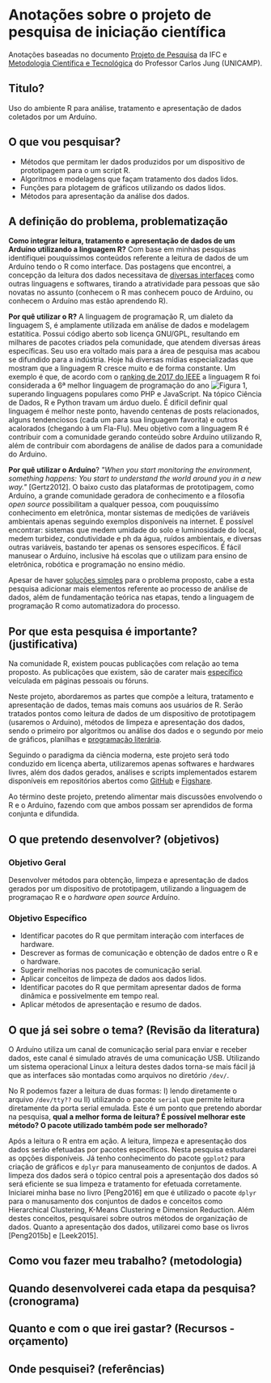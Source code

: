 # Anotações sobre o projeto de pesquisa de iniciação científica

Anotações baseadas no documento [Projeto de Pesquisa](http://biblioteca.ifc.edu.br/wp-content/uploads/sites/9/2014/07/Como-elaborar-um-projeto-de-pesquisa-de-Inicia%C3%A7%C3%A3o-Cient%C3%ADfica.pdf) da IFC e [Metodologia Científica e Tecnológica](http://www.dsce.fee.unicamp.br/~antenor/mod8.pdf) do Professor Carlos Jung (UNICAMP).

## Titulo?

Uso do ambiente R para análise, tratamento e apresentação de dados coletados por um Arduíno.

## O que vou pesquisar?

* Métodos que permitam ler dados produzidos por um dispositivo de prototipagem para o um script R.
* Algoritmos e modelagens que façam tratamento dos dados lidos.
* Funções para plotagem de gráficos utilizando os dados lidos.
* Métodos para apresentação da análise dos dados.

## A definição do problema, problematização

**Como integrar leitura, tratamento e apresentação de dados de um Arduíno utilizando a linguagem R?** Com base em minhas pesquisas identifiquei pouquíssimos conteúdos referente a leitura de dados de um Arduíno tendo o R como interface. Das postagens que encontrei, a concepção da leitura dos dados necessitava de [diversas interfaces](https://magesblog.com/post/2012-10-02-connecting-real-world-to-r-with-arduino/) como outras linguagens e softwares, tirando a atratividade para pessoas que são novatas no assunto (conhecem o R mas conhecem pouco de Arduino, ou conhecem o Arduíno mas estão aprendendo R).

**Por quê utilizar o R?** A linguagem de programação R, um dialeto da linguagem S, é amplamente utilizada em análise de dados e modelagem estatítica. Possui código aberto sob licença GNU/GPL, resultando em milhares de pacotes criados pela comunidade, que atendem diversas áreas específicas. Seu uso era voltado mais para a área de pesquisa mas acabou se difundido para a indústria. Hoje há diversas mídias especializadas que mostram que a linguagem R cresce muito e de forma constante. Um exemplo é que, de acordo com o [ranking de 2017 do IEEE](https://spectrum.ieee.org/computing/software/the-2017-top-programming-languages) a linguagem R foi considerada a 6ª melhor linguagem de programação do ano ![Figura 1](r_ranking_I3E.jpeg), superando linguagens populares como PHP e JavaScript.
Na tópico Ciência de Dados, R e Python travam um árduo duelo. É difícil definir qual linguagem é melhor neste ponto, havendo centenas de posts relacionados, alguns tendenciosos (cada um para sua linguagem favorita) e outros acalorados (chegando à um Fla-Flu). Meu objetivo com a linguagem R é contribuir com a comunidade gerando conteúdo sobre Arduíno utilizando R, além de contribuir com abordagens de análise de dados para a comunidade do Arduino.

**Por quê utilizar o Arduíno**? _"When you start monitoring the environment, something happens: You start to understand the world around you in a new way."_ [Gertz2012]. O baixo custo das plataformas de prototipagem, como Arduíno, a grande comunidade geradora de conhecimento e a filosofia *open source* possibilitam a qualquer pessoa, com pouquissímo conhecimento em eletrônica, montar sistemas de medições de variáveis ambientais apenas seguindo exemplos disponíveis na internet. É possível encontrar: sistemas que medem umidade do solo e luminosidade do local, medem turbidez, condutividade e ph da água, ruídos ambientais, e diversas outras variáveis, bastando ter apenas os sensores específicos. É fácil manusear o Arduíno, inclusive há escolas que o utilizam para ensino de eletrônica, robótica e programação no ensino médio.
 
Apesar de haver [soluções simples](https://magesblog.com/post/2015-02-17-reading-arduino-data-directly-into-r/) para o problema proposto, cabe a esta pesquisa adicionar mais elementos referente ao processo de análise de dados, além de fundamentação teórica nas etapas, tendo a linguagem de programação R como automatizadora do processo.

## Por que esta pesquisa é importante? (justificativa)

Na comunidade R, existem poucas publicações com relação ao tema proposto. As publicações que existem, são de carater mais [específico](https://www.r-bloggers.com/displaying-spatial-sensor-data-from-arduino-with-r-on-google-maps/) veículada em páginas pessoais ou fóruns. 

Neste projeto, abordaremos as partes que compõe a leitura, tratamento e apresentação de dados, temas mais comuns aos usuários de R. Serão tratados pontos como leitura de dados de um dispositivo de prototipagem (usaremos o Arduino), métodos de limpeza e apresentação dos dados, sendo o primeiro por algoritmos ou análise dos dados e o segundo por meio de gráficos, planilhas e [programação literária](https://en.wikipedia.org/wiki/Literate_programming).

Seguindo o paradigma da ciência moderna, este projeto será todo conduzido em licença aberta, utilizaremos apenas softwares e hardwares livres, além dos dados gerados, análises e scripts implementados estarem disponíveis em repositórios abertos como [GitHub](https://github.com/) e [Figshare](https://figshare.com/).

Ao término deste projeto, pretendo alimentar mais discussões envolvendo o R e o Arduíno, fazendo com que ambos possam ser aprendidos de forma conjunta e difundida. 

## O que pretendo desenvolver? (objetivos)

### Objetivo Geral

Desenvolver métodos para obtenção, limpeza e apresentação de dados gerados por um dispositivo de prototipagem, utilizando a linguagem de programaçao R e o *hardware open source* Arduíno.

### Objetivo Específico

* Identificar pacotes do R que permitam interação com interfaces de hardware.
* Descrever as formas de comunicação e obtenção de dados entre o R e o hardware.
* Sugerir melhorias nos pacotes de comunicação serial.
* Aplicar conceitos de limpeza de dados aos dados lidos.
* Identificar pacotes do R que permitam apresentar dados de forma dinâmica e possivelmente em tempo real.
* Aplicar métodos de apresentação e resumo de dados.


## O que já sei sobre o tema? (Revisão da literatura) 

O Arduíno utiliza um canal de comunicação serial para enviar e receber dados, este canal é simulado através de uma comunicação USB. Utilizando um sistema operacional Linux a leitura destes dados torna-se mais fácil já que as interfaces são montadas como arquivos no diretório `/dev/`. 

No R podemos fazer a leitura de duas formas: I) lendo diretamente o arquivo `/dev/tty??` ou II) utilizando o pacote `serial` que permite leitura diretamente da porta serial emulada. Este é um ponto que pretendo abordar na pesquisa, **qual a melhor forma de leitura? É possível melhorar este método? O pacote utilizado também pode ser melhorado?**

Após a leitura o R entra em ação. A leitura, limpeza e apresentação dos dados serão efetuadas por pacotes específicos. Nesta pesquisa estudarei as opções disponíveis. Já tenho conhecimento do pacote `ggplot2` para criação de gráficos e `dplyr` para manuseamento de conjuntos de dados. A limpeza dos dados será o tópico central pois a apresentação dos dados só será eficiente se sua limpeza e tratamento for efetuada corretamente. Iniciarei minha base no livro [Peng2016] em que é utilizado o pacote `dplyr` para o manusamento dos conjuntos de dados e conceitos como Hierarchical Clustering, K-Means Clustering e Dimension Reduction. Além destes conceitos, pesquisarei sobre outros métodos de organização de dados. Quanto a apresentação dos dados, utilizarei como base os livros [Peng2015b] e [Leek2015].

## Como vou fazer meu trabalho? (metodologia)
## Quando desenvolverei cada etapa da pesquisa? (cronograma)
## Quanto e com o que irei gastar? (Recursos - orçamento) 
## Onde pesquisei? (referências)